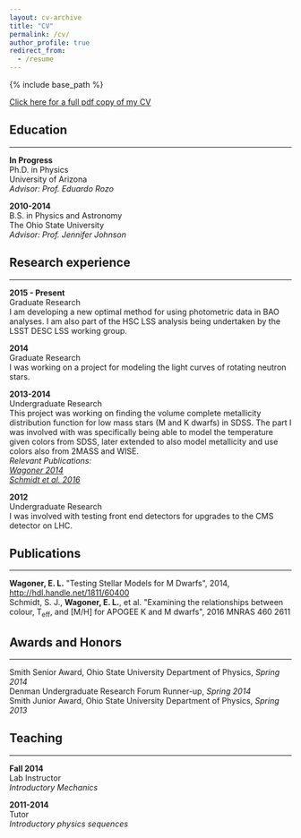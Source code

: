 ```yaml
---
layout: cv-archive
title: "CV"
permalink: /cv/
author_profile: true
redirect_from:
  - /resume
---
```


<style>
a.uline {text-decoration:underline;}
</style>

{% include base_path %}

<a href="../files/CV.pdf" class="uline">Click here for a full pdf copy of my CV</a>

## Education
---
**In Progress**<br>
Ph.D. in Physics<br>
University of Arizona<br>
*Advisor: Prof. Eduardo Rozo*

**2010-2014**<br>
B.S. in Physics and Astronomy<br>
The Ohio State University<br>
*Advisor: Prof. Jennifer Johnson*

## Research experience
---

**2015 - Present**<br>
Graduate Research<br>
I am developing a new optimal method for using photometric data in BAO analyses. I am also part of the HSC LSS analysis being undertaken by the LSST DESC LSS working group.<br>

**2014**<br>
Graduate Research<br>
I was working on a project for modeling the light curves of rotating neutron stars.

**2013-2014**<br>
Undergraduate Research<br>
This project was working on finding the volume complete metallicity distribution function for low mass stars (M and K dwarfs) in SDSS. The part I was involved with was specifically being able to model the temperature given colors from SDSS, later extended to also model metallicity and use colors also from 2MASS and WISE.<br>
*Relevant Publications:* <br>
*<a href="../publications/wagoner47" class="uline">Wagoner 2014</a>* <br>
*<a href="../publications/schmidt_et_al_2016" class="uline">Schmidt et al. 2016</a>* <br>

**2012**<br>
Undergraduate Research<br>
I was involved with testing front end detectors for upgrades to the CMS detector on LHC.


## Publications
---
**Wagoner, E. L.** "Testing Stellar Models for M Dwarfs", 2014, http://hdl.handle.net/1811/60400<br>
Schmidt, S. J., **Wagoner, E. L.**, et al. "Examining the relationships between colour, T<sub>eff</sub>, and [M/H] for APOGEE K and M dwarfs", 2016 MNRAS 460 2611



## Awards and Honors
---
Smith Senior Award, Ohio State University Department of Physics, *Spring 2014*<br>
Denman Undergraduate Research Forum Runner-up, *Spring 2014*<br>
Smith Junior Award, Ohio State University Department of Physics, *Spring 2013*<br>


## Teaching
---
**Fall 2014**<br>
Lab Instructor<br>
*Introductory Mechanics*

**2011-2014**<br>
Tutor<br>
*Introductory physics sequences*
